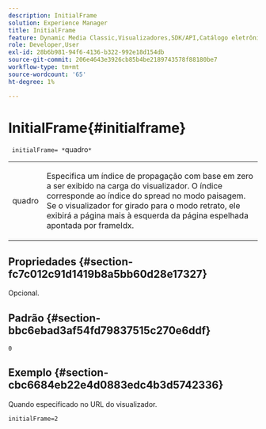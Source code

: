 ```yaml
---
description: InitialFrame
solution: Experience Manager
title: InitialFrame
feature: Dynamic Media Classic,Visualizadores,SDK/API,Catálogo eletrônico
role: Developer,User
exl-id: 28b6b981-94f6-4136-b322-992e18d154db
source-git-commit: 206e4643e3926cb85b4be2189743578f88180be7
workflow-type: tm+mt
source-wordcount: '65'
ht-degree: 1%

---
```


# InitialFrame{#initialframe}

` initialFrame= *`quadro`*`

<table id="table_06B5F795889E402FB6BCEA4D882E1422"> 
 <tbody> 
  <tr> 
   <td colname="col1"> <p> <span class="codeph"><span class="varname"> quadro</span></span> </p> </td> 
   <td colname="col2"> <p> Especifica um índice de propagação com base em zero a ser exibido na carga do visualizador. O índice corresponde ao índice do spread no modo paisagem. Se o visualizador for girado para o modo retrato, ele exibirá a página mais à esquerda da página espelhada apontada por <span class="codeph"> frameIdx</span>. </p> </td> 
  </tr> 
 </tbody> 
</table>

## Propriedades {#section-fc7c012c91d1419b8a5bb60d28e17327}

Opcional.

## Padrão {#section-bbc6ebad3af54fd79837515c270e6ddf}

`0`

## Exemplo {#section-cbc6684eb22e4d0883edc4b3d5742336}

Quando especificado no URL do visualizador.

```
initialFrame=2
```
